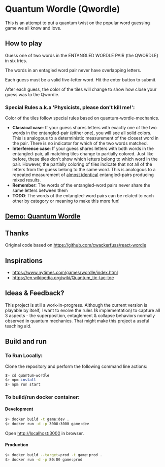 # Quantum Wordle (Qwordle)

This is an attempt to put a quantum twist on the popular word guessing game we all know and love.

## How to play

Guess one of two words in the ENTANGLED WORDLE PAIR (the QWORDLE) in six tries.

The words in an entagled word pair never have overlapping letters.

Each guess must be a valid five-letter word. Hit the enter button to submit.

After each guess, the color of the tiles will change to show how close your guess was to the Qwordle.

### **Special Rules** a.k.a **'Physicists, please don't kill me!'**:

Color of the tiles follow special rules based on quantum-wordle-mechanics. 

- **Classical case**: If your guess shares letters with exactly one of the two words in the entangled-pair (either one), you will see all solid colors. This is analogous to a deterministic measurement of the closest word in the pair. There is no indicator for which of the two words matched.
- **Interference case**: If your guess shares letters with both words in the entangled-pair, all matching tiles change to partially colored. Just like before, these tiles don't show which letters belong to which word in the pair. However, the partially coloring of tiles indicate that not all of the letters from the guess belong to the same word. This is analogous to a repeated measurement of [almost identical](https://en.wikipedia.org/wiki/No-cloning_theorem) entangled-pairs producing mixed results.
- **Remember**: The words of the entangled-word pairs never share the same letters between them
- **TODO**: The words of the entangled-word pairs can be related to each other by category or meaning to make this more fun!

## [**Demo: Quantum Wordle**](https://qwordle.bhat.ca/)

## Thanks
Original code based on https://github.com/cwackerfuss/react-wordle

## Inspirations

- https://www.nytimes.com/games/wordle/index.html
- https://en.wikipedia.org/wiki/Quantum_tic-tac-toe

## Ideas & Feedback?

This project is still a work-in-progress. Although the current version is playable by itself, I want to evolve the rules (& implementation) to capture all 3 aspects - the superposition, entaglement & collapse behaviors normally observed in quantum mechanics. That might make this project a useful teaching aid.

## Build and run

### To Run Locally:

Clone the repository and perform the following command line actions:

```bash
$> cd quantum-wordle
$> npm install
$> npm run start
```

### To build/run docker container:

#### Development

```bash
$> docker build -t game:dev .
$> docker run -d -p 3000:3000 game:dev
```

Open [http://localhost:3000](http://localhost:3000) in browser.

#### Production

```bash
$> docker build --target=prod -t game:prod .
$> docker run -d -p 80:80 game:prod
```

